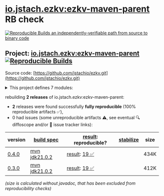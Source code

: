 [io.jstach.ezkv:ezkv-maven-parent](https://central.sonatype.com/artifact/io.jstach.ezkv/ezkv-maven-parent/versions) RB check
=======

[![Reproducible Builds](https://reproducible-builds.org/images/logos/rb.svg) an independently-verifiable path from source to binary code](https://reproducible-builds.org/)

## Project: [io.jstach.ezkv:ezkv-maven-parent](https://central.sonatype.com/artifact/io.jstach.ezkv/ezkv-maven-parent/versions) [![Reproducible Builds](https://img.shields.io/endpoint?url=https://raw.githubusercontent.com/jvm-repo-rebuild/reproducible-central/master/content/io/jstach/ezkv/badge.json)](https://github.com/jvm-repo-rebuild/reproducible-central/blob/master/content/io/jstach/ezkv/README.md)

Source code: [https://github.com/jstachio/ezkv.git](https://github.com/jstachio/ezkv.git)

<details><summary>This project defines 7 modules:</summary>

* [io.jstach.ezkv:ezkv-boot](https://central.sonatype.com/artifact/io.jstach.ezkv/ezkv-boot/overview)
* [io.jstach.ezkv:ezkv-dotenv](https://central.sonatype.com/artifact/io.jstach.ezkv/ezkv-dotenv/overview)
* [io.jstach.ezkv:ezkv-json5](https://central.sonatype.com/artifact/io.jstach.ezkv/ezkv-json5/overview)
* [io.jstach.ezkv:ezkv-kvs](https://central.sonatype.com/artifact/io.jstach.ezkv/ezkv-kvs/overview)
* [io.jstach.ezkv:ezkv-maven-parent](https://central.sonatype.com/artifact/io.jstach.ezkv/ezkv-maven-parent/overview)
* [io.jstach.ezkv:ezkv-maven-plugin](https://central.sonatype.com/artifact/io.jstach.ezkv/ezkv-maven-plugin/overview)
* [io.jstach.ezkv:ezkv-xml](https://central.sonatype.com/artifact/io.jstach.ezkv/ezkv-xml/overview)
</details>

rebuilding **2 releases** of io.jstach.ezkv:ezkv-maven-parent:
- **2** releases were found successfully **fully reproducible** (100% reproducible artifacts :white_check_mark:),
- 0 had issues (some unreproducible artifacts :warning:, see eventual :mag: diffoscope and/or :memo: issue tracker links):

| version | [build spec](/BUILDSPEC.md) | [result](https://reproducible-builds.org/docs/jvm/): reproducible? | [stabilize](https://github.com/google/oss-rebuild/blob/main/cmd/stabilize/README.md) | size |
| -- | --------- | ------ | ------ | -- |
| [0.4.0](https://central.sonatype.com/artifact/io.jstach.ezkv/ezkv-maven-parent/0.4.0/pom) | [mvn jdk21.0.2](ezkv-0.4.0.buildspec) | [result](ezkv-maven-parent-0.4.0.buildinfo): [19 :white_check_mark: ](ezkv-maven-parent-0.4.0.buildcompare) | | 434K |
| [0.3.0](https://central.sonatype.com/artifact/io.jstach.ezkv/ezkv-maven-parent/0.3.0/pom) | [mvn jdk21.0.2](ezkv-0.3.0.buildspec) | [result](ezkv-maven-parent-0.3.0.buildinfo): [19 :white_check_mark: ](ezkv-maven-parent-0.3.0.buildcompare) | | 412K |

<i>(size is calculated without javadoc, that has been excluded from reproducibility checks)</i>
